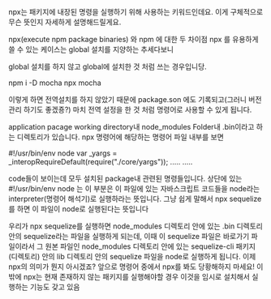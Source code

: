 npx는 패키지에 내장된 명령을 실행하기 위해 사용하는 키워드인데요. 
이게 구체적으로 무슨 뜻인지 자세하게 설명해드릴게요.

npx(execute npm package binaries) 와 npm 에 대한 두 차이점
npx 를 유용하게 쓸 수 있는 케이스는 global 설치를 지양하는 추세다보니 

global 설치를 하지 않고 global에 설치한 것 처럼 쓰는 경우입니당.

npm i -D mocha
npx mocha
  
이렇게 하면 전역설치를 하지 않았기 때문에 package.son 에도 기록되고(그러니 버전관리 하기도 좋겠죵?)
마치 전역 설정을 한 것 처럼 명령어로 사용할 수 있게 됩니다.


application pacage working directory내 node_modules Folder내 .bin이라고 하는 디렉토리가 있습니다.
npx 명령어에 해당하는 명령어 파일 내부를 보면 

#!/usr/bin/env node 
var _yargs = _interopRequireDefault(require("./core/yargs"));
.....
.....

code들이 보이는데 모두 설치된 package내 관련된 명령들입니다.
상단에 있는 #!/usr/bin/env node 는 
이 부분은 이 파일에 있는 자바스크립트 코드들을 node라는 interpreter(명령어 해석기)로 실행하라는 뜻입니다.
그냥 쉽게 말해서 npx sequelize를 하면 이 파일이 node로 실행된다는 뜻입니다

우리가 npx sequelize를 실행하면 node_modules 디렉토리 안에 있는 .bin 디렉토리 안의 sequelize라는 파일을 실행하게 되는데,
이때 이 sequelize 파일은 바로가기 파일이라서 그 원본 파일인 node_modules 디렉토리 안에 있는 sequelize-cli 패키지(디렉토리) 안의 lib 디렉토리 안의 sequelize 파일을 node로 실행하게 됩니다.
이제 npx의 의미가 뭔지 아시겠죠? 
앞으로 명령어 중에서 npx를 봐도 당황해하지 마세요! 이밖에 npx는 현재 존재하지 않는 패키지를 실행해야할 경우 이것을 임시로 설치해서 실행하는 기능도 갖고 있음 
